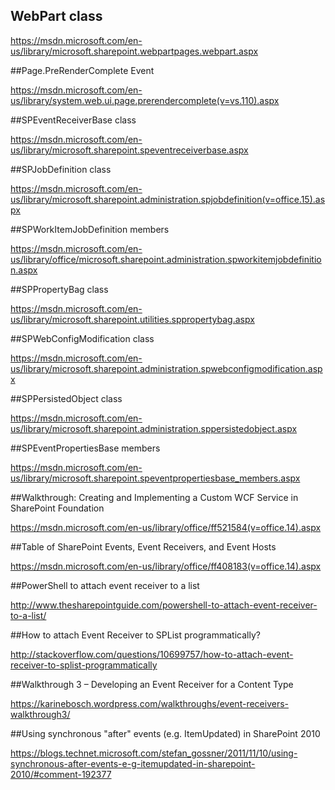 ## WebPart class

https://msdn.microsoft.com/en-us/library/microsoft.sharepoint.webpartpages.webpart.aspx

##Page.PreRenderComplete Event

https://msdn.microsoft.com/en-us/library/system.web.ui.page.prerendercomplete(v=vs.110).aspx

##SPEventReceiverBase class

https://msdn.microsoft.com/en-us/library/microsoft.sharepoint.speventreceiverbase.aspx

##SPJobDefinition class

https://msdn.microsoft.com/en-us/library/microsoft.sharepoint.administration.spjobdefinition(v=office.15).aspx

##SPWorkItemJobDefinition members

https://msdn.microsoft.com/en-us/library/office/microsoft.sharepoint.administration.spworkitemjobdefinition.aspx

##SPPropertyBag class

https://msdn.microsoft.com/en-us/library/microsoft.sharepoint.utilities.sppropertybag.aspx

##SPWebConfigModification class

https://msdn.microsoft.com/en-us/library/microsoft.sharepoint.administration.spwebconfigmodification.aspx

##SPPersistedObject class

https://msdn.microsoft.com/en-us/library/microsoft.sharepoint.administration.sppersistedobject.aspx

##SPEventPropertiesBase members

https://msdn.microsoft.com/en-us/library/microsoft.sharepoint.speventpropertiesbase_members.aspx

##Walkthrough: Creating and Implementing a Custom WCF Service in SharePoint Foundation

https://msdn.microsoft.com/en-us/library/office/ff521584(v=office.14).aspx

##Table of SharePoint Events, Event Receivers, and Event Hosts

https://msdn.microsoft.com/en-us/library/office/ff408183(v=office.14).aspx


##PowerShell to attach event receiver to a list

http://www.thesharepointguide.com/powershell-to-attach-event-receiver-to-a-list/

##How to attach Event Receiver to SPList programmatically?

http://stackoverflow.com/questions/10699757/how-to-attach-event-receiver-to-splist-programmatically

##Walkthrough 3 – Developing an Event Receiver for a Content Type

https://karinebosch.wordpress.com/walkthroughs/event-receivers-walkthrough3/

##Using synchronous "after" events (e.g. ItemUpdated) in SharePoint 2010

https://blogs.technet.microsoft.com/stefan_gossner/2011/11/10/using-synchronous-after-events-e-g-itemupdated-in-sharepoint-2010/#comment-192377
